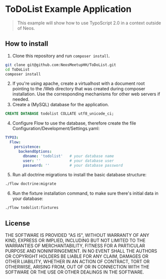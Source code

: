 # ToDoList Example Application

> This example will show how to use TypoScript 2.0 in a context outside of Neos.

## How to install

1. Clone this repository and run `composer install`.

  ```bash
  git clone git@github.com:NeosMeetupHH/ToDoList.git
  cd ToDoList
  composer install
  ```
2. If you're using apache, create a virtualhost with a document root pointing to the /Web directory that was created during composer installation. Use the corresponding mechanisms for other web servers if needed.
3. Create a (MySQL) database for the application.

  ```SQL
  CREATE DATABASE todolist COLLATE utf8_unicode_ci;
  ```

4. Configure Flow to use the database, therefore create the file Configuration/Development/Settings.yaml:

  ```yaml
  TYPO3:
    Flow:
      persistence:
        backendOptions:
          dbname: 'todolist'   # your database name
          user: ''             # your database user
          password: ''         # your database password
  ```

5. Run all doctrine migrations to install the basic database structure:

  ```bash
  ./flow doctrine:migrate
  ```

6. Run the fixture installation command, to make sure there's initial data in your database:

  ```bash
  ./flow todolist:fixtures
  ```

## License

THE SOFTWARE IS PROVIDED "AS IS", WITHOUT WARRANTY OF ANY KIND, EXPRESS OR IMPLIED, INCLUDING BUT NOT LIMITED TO THE WARRANTIES OF MERCHANTABILITY, FITNESS FOR A PARTICULAR PURPOSE AND NONINFRINGEMENT. IN NO EVENT SHALL THE AUTHORS OR COPYRIGHT HOLDERS BE LIABLE FOR ANY CLAIM, DAMAGES OR OTHER LIABILITY, WHETHER IN AN ACTION OF CONTRACT, TORT OR OTHERWISE, ARISING FROM, OUT OF OR IN CONNECTION WITH THE SOFTWARE OR THE USE OR OTHER DEALINGS IN THE SOFTWARE.
